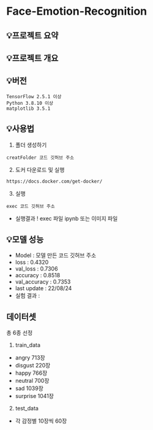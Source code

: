 # Face-Emotion-Recognition

## **💡프로젝트 요약**

## **💡프로젝트 개요**

## **💡버전**
```
TensorFlow 2.5.1 이상
Python 3.8.10 이상
matplotlib 3.5.1
```
## **💡사용법**
1. 폴더 생성하기
```
creatFolder 코드 깃허브 주소
```
2. 도커 다운로드 및 실행 
```
https://docs.docker.com/get-docker/
```
3. 실행
```
exec 코드 깃허브 주소
```
- 실행결과
! exec 파일 ipynb 또는 이미지 파일 

## **💡모델 성능** 
- Model : 모델 만든 코드 깃허브 주소
- loss : 0.4320
- val_loss : 0.7306
- accuracy : 0.8518
- val_accuracy : 0.7353
- last update : 22/08/24
- 실험 결과 :

## **데이터셋** 
총 6종 선정
1. train_data
- angry 713장
- disgust 220장
- happy 766장
- neutral 700장
- sad 1039장
- surprise 1041장
2. test_data
- 각 감정별 10장씩 60장
